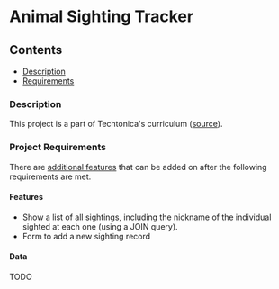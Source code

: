 # Animal Sighting Tracker


## Contents

  - [Description](#description)
  - [Requirements](#project-requirements)


### Description
This project is a part of Techtonica's curriculum ([source]("https://github.com/Techtonica/curriculum/blob/main/projects/mern-pern-project.md")). 


### Project Requirements

There are [additional features](https://github.com/Techtonica/curriculum/blob/main/projects/mern-pern-project.md#optional-bonus-features) that can be added on after the following requirements are met.

#### Features

- Show a list of all sightings, including the nickname of the individual sighted at each one (using a JOIN query).
- Form to add a new sighting record

#### Data 

TODO



